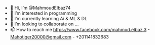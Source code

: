 - 👋 Hi, I’m @MahmoudElbaz74
- 👀 I’m interested in programming
- 🌱 I’m currently learning Ai & ML & DL
- 💞️ I’m looking to collaborate on ...
- 📫 How to reach me https://www.facebook.com/mahmod.elbaz.3 - Mahotiger20000@gmail.com - +201141832683

<!---
MahmoudElbaz74/MahmoudElbaz74 is a ✨ special ✨ repository because its `README.md` (this file) appears on your GitHub profile.
You can click the Preview link to take a look at your changes.
--->
